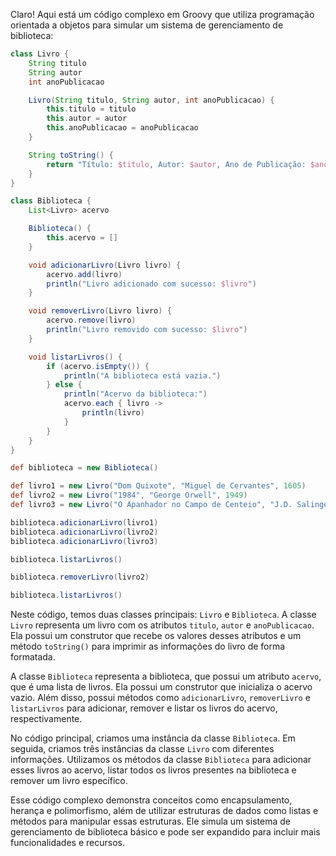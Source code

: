 Claro! Aqui está um código complexo em Groovy que utiliza programação orientada a objetos para simular um sistema de gerenciamento de biblioteca:

```groovy
class Livro {
    String titulo
    String autor
    int anoPublicacao

    Livro(String titulo, String autor, int anoPublicacao) {
        this.titulo = titulo
        this.autor = autor
        this.anoPublicacao = anoPublicacao
    }

    String toString() {
        return "Título: $titulo, Autor: $autor, Ano de Publicação: $anoPublicacao"
    }
}

class Biblioteca {
    List<Livro> acervo

    Biblioteca() {
        this.acervo = []
    }

    void adicionarLivro(Livro livro) {
        acervo.add(livro)
        println("Livro adicionado com sucesso: $livro")
    }

    void removerLivro(Livro livro) {
        acervo.remove(livro)
        println("Livro removido com sucesso: $livro")
    }

    void listarLivros() {
        if (acervo.isEmpty()) {
            println("A biblioteca está vazia.")
        } else {
            println("Acervo da biblioteca:")
            acervo.each { livro ->
                println(livro)
            }
        }
    }
}

def biblioteca = new Biblioteca()

def livro1 = new Livro("Dom Quixote", "Miguel de Cervantes", 1605)
def livro2 = new Livro("1984", "George Orwell", 1949)
def livro3 = new Livro("O Apanhador no Campo de Centeio", "J.D. Salinger", 1951)

biblioteca.adicionarLivro(livro1)
biblioteca.adicionarLivro(livro2)
biblioteca.adicionarLivro(livro3)

biblioteca.listarLivros()

biblioteca.removerLivro(livro2)

biblioteca.listarLivros()
```

Neste código, temos duas classes principais: `Livro` e `Biblioteca`. A classe `Livro` representa um livro com os atributos `titulo`, `autor` e `anoPublicacao`. Ela possui um construtor que recebe os valores desses atributos e um método `toString()` para imprimir as informações do livro de forma formatada.

A classe `Biblioteca` representa a biblioteca, que possui um atributo `acervo`, que é uma lista de livros. Ela possui um construtor que inicializa o acervo vazio. Além disso, possui métodos como `adicionarLivro`, `removerLivro` e `listarLivros` para adicionar, remover e listar os livros do acervo, respectivamente.

No código principal, criamos uma instância da classe `Biblioteca`. Em seguida, criamos três instâncias da classe `Livro` com diferentes informações. Utilizamos os métodos da classe `Biblioteca` para adicionar esses livros ao acervo, listar todos os livros presentes na biblioteca e remover um livro específico.

Esse código complexo demonstra conceitos como encapsulamento, herança e polimorfismo, além de utilizar estruturas de dados como listas e métodos para manipular essas estruturas. Ele simula um sistema de gerenciamento de biblioteca básico e pode ser expandido para incluir mais funcionalidades e recursos.
